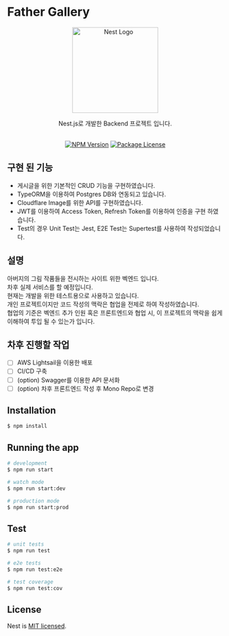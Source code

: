 # Father Gallery
<p align="center">
  <a href="http://nestjs.com/" target="blank"><img src="https://nestjs.com/img/logo-small.svg" width="200" alt="Nest Logo" /></a>
</p>

[circleci-image]: https://img.shields.io/circleci/build/github/nestjs/nest/master?token=abc123def456
[circleci-url]: https://circleci.com/gh/nestjs/nest

<p align="center">
Nest.js로 개발한 Backend 프로젝트 입니다.<br>


<br>
</p>
<p align="center">
<a href="https://www.npmjs.com/~nestjscore" target="_blank"><img src="https://img.shields.io/npm/v/@nestjs/core.svg" alt="NPM Version" /></a>
<a href="https://www.npmjs.com/~nestjscore" target="_blank"><img src="https://img.shields.io/npm/l/@nestjs/core.svg" alt="Package License" /></a>
</p>

## 구현 된 기능
- 게시글을 위한 기본적인 CRUD 기능을 구현하였습니다.<br>
- TypeORM을 이용하여 Postgres DB와 연동되고 있습니다.<br>
- Cloudflare Image를 위한 API를 구현하였습니다.<br>
- JWT를 이용하여 Access Token, Refresh Token를 이용하여 인증을 구현 하였습니다.<br>
- Test의 경우 Unit Test는 Jest, E2E Test는 Supertest를 사용하여 작성되었습니다.


## 설명
아버지의 그림 작품들을 전시하는 사이트 위한 벡엔드 입니다.<br>
차후 실제 서비스를 할 예정입니다.<br>
현재는 개발을 위한 테스트용으로 사용하고 있습니다.<br>
개인 프로젝트이지만 코드 작성의 맥락은 협업을 전제로 하여 작성하였습니다.<br>
협업의 기준은 벡엔드 추가 인원 혹은 프론트엔드와 협업 시, 이 프로젝트의 맥락을 쉽게 이해하여 투입 될 수 있는가 입니다.<br>

## 차후 진행할 작업
- [ ] AWS Lightsail을 이용한 배포
- [ ] CI/CD 구축
- [ ] (option) Swagger를 이용한 API 문서화
- [ ] (option) 차후 프론트엔드 작성 후 Mono Repo로 변경

## Installation

```bash
$ npm install
```

## Running the app

```bash
# development
$ npm run start

# watch mode
$ npm run start:dev

# production mode
$ npm run start:prod
```

## Test

```bash
# unit tests
$ npm run test

# e2e tests
$ npm run test:e2e

# test coverage
$ npm run test:cov
```


## License

Nest is [MIT licensed](LICENSE).
